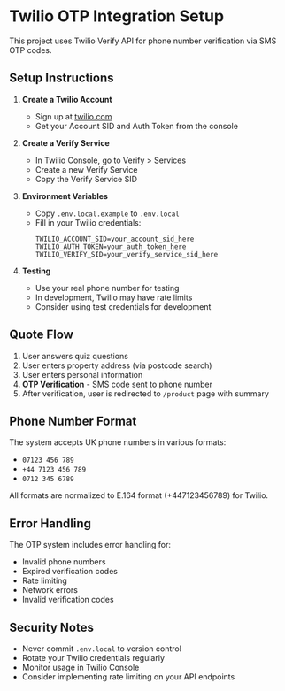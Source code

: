 # Twilio OTP Integration Setup

This project uses Twilio Verify API for phone number verification via SMS OTP codes.

## Setup Instructions

1. **Create a Twilio Account**
   - Sign up at [twilio.com](https://www.twilio.com)
   - Get your Account SID and Auth Token from the console

2. **Create a Verify Service**
   - In Twilio Console, go to Verify > Services
   - Create a new Verify Service
   - Copy the Verify Service SID

3. **Environment Variables**
   - Copy `.env.local.example` to `.env.local`
   - Fill in your Twilio credentials:
     ```
     TWILIO_ACCOUNT_SID=your_account_sid_here
     TWILIO_AUTH_TOKEN=your_auth_token_here
     TWILIO_VERIFY_SID=your_verify_service_sid_here
     ```

4. **Testing**
   - Use your real phone number for testing
   - In development, Twilio may have rate limits
   - Consider using test credentials for development

## Quote Flow

1. User answers quiz questions
2. User enters property address (via postcode search)
3. User enters personal information
4. **OTP Verification** - SMS code sent to phone number
5. After verification, user is redirected to `/product` page with summary

## Phone Number Format

The system accepts UK phone numbers in various formats:
- `07123 456 789`
- `+44 7123 456 789`
- `0712 345 6789`

All formats are normalized to E.164 format (+447123456789) for Twilio.

## Error Handling

The OTP system includes error handling for:
- Invalid phone numbers
- Expired verification codes
- Rate limiting
- Network errors
- Invalid verification codes

## Security Notes

- Never commit `.env.local` to version control
- Rotate your Twilio credentials regularly
- Monitor usage in Twilio Console
- Consider implementing rate limiting on your API endpoints
